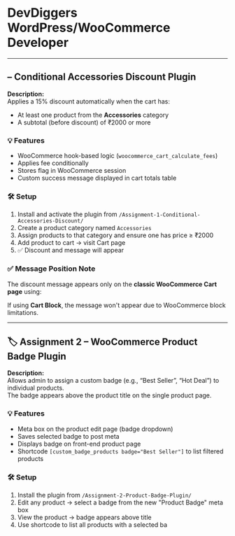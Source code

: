
# DevDiggers WordPress/WooCommerce Developer
---

##  – Conditional Accessories Discount Plugin

**Description:**  
Applies a 15% discount automatically when the cart has:
- At least one product from the **Accessories** category
- A subtotal (before discount) of ₹2000 or more

### 💡 Features
- WooCommerce hook-based logic (`woocommerce_cart_calculate_fees`)
- Applies fee conditionally
- Stores flag in WooCommerce session
- Custom success message displayed in cart totals table

### 🛠 Setup
1. Install and activate the plugin from `/Assignment-1-Conditional-Accessories-Discount/`
2. Create a product category named `Accessories`
3. Assign products to that category and ensure one has price ≥ ₹2000
4. Add product to cart → visit Cart page
5. ✅ Discount and message will appear

### ✅ Message Position Note
The discount message appears only on the **classic WooCommerce Cart page** using:

If using **Cart Block**, the message won't appear due to WooCommerce block limitations.

---

## 🏷️ Assignment 2 – WooCommerce Product Badge Plugin

**Description:**  
Allows admin to assign a custom badge (e.g., “Best Seller”, “Hot Deal”) to individual products.  
The badge appears above the product title on the single product page.

### 💡 Features
- Meta box on the product edit page (badge dropdown)
- Saves selected badge to post meta
- Displays badge on front-end product page
- Shortcode `[custom_badge_products badge="Best Seller"]` to list filtered products

### 🛠 Setup
1. Install the plugin from `/Assignment-2-Product-Badge-Plugin/`
2. Edit any product → select a badge from the new "Product Badge" meta box
3. View the product → badge appears above title
4. Use shortcode to list all products with a selected ba

